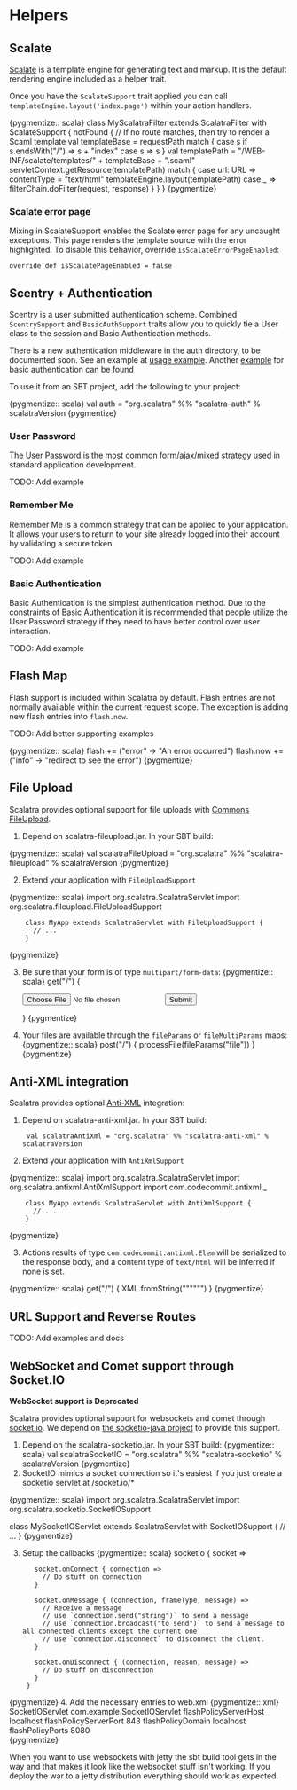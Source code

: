 Helpers
=======

Scalate
-------

[Scalate](http://scalate.fusesource.org/) is a template engine for 
generating text and markup. It is the default rendering engine included
as a helper trait.

Once you have the `ScalateSupport` trait applied you can call 
`templateEngine.layout('index.page')` within your action handlers.

{pygmentize:: scala}
	    class MyScalatraFilter extends ScalatraFilter with ScalateSupport {
		  notFound {
		    // If no route matches, then try to render a Scaml template
		    val templateBase = requestPath match {
		      case s if s.endsWith("/") => s + "index"
		      case s => s
		    }
		    val templatePath = "/WEB-INF/scalate/templates/" + templateBase + ".scaml"
		    servletContext.getResource(templatePath) match {
		      case url: URL => 
		        contentType = "text/html"
		        templateEngine.layout(templatePath)
		      case _ => 
		        filterChain.doFilter(request, response)
		    } 
		  }
	    }
{pygmentize}

### Scalate error page

Mixing in ScalateSupport enables the Scalate error page for any uncaught
exceptions.  This page renders the template source with the error highlighted.
To disable this behavior, override `isScalateErrorPageEnabled`:

    override def isScalatePageEnabled = false

Scentry + Authentication
------------------------

Scentry is a user submitted authentication scheme. Combined 
`ScentrySupport` and `BasicAuthSupport` traits allow you to quickly tie a
User class to the session and Basic Authentication methods.

There is a new authentication middleware in the auth directory, to be documented soon.  See an example at [usage example](http://gist.github.com/660701).
Another [example](https://gist.github.com/732347) for basic authentication can be found

To use it from an SBT project, add the following to your project:

{pygmentize:: scala}
    val auth = "org.scalatra" %% "scalatra-auth" % scalatraVersion
{pygmentize}

### User Password

The User Password is the most common form/ajax/mixed strategy used in 
standard application development. 

TODO: Add example

### Remember Me

Remember Me is a common strategy that can be applied to your application.
It allows your users to return to your site already logged into their 
account by validating a secure token.


TODO: Add example

### Basic Authentication

Basic Authentication is the simplest authentication method. Due to the 
constraints of Basic Authentication it is recommended that people utilize
the User Password strategy if they need to have better control over user
interaction.

TODO: Add example




Flash Map
---------

Flash support is included within Scalatra by default. Flash entries are not
normally available within the current request scope. The exception is adding
new flash entries into `flash.now`.


TODO: Add better supporting examples

{pygmentize:: scala}
	flash += ("error" -> "An error occurred")
	flash.now += ("info" -> "redirect to see the error")
{pygmentize}


File Upload
-----------

Scalatra provides optional support for file uploads with <a href="http://commons.apache.org/fileupload/">Commons FileUpload</a>.

1. Depend on scalatra-fileupload.jar.  In your SBT build:

{pygmentize:: scala}
        val scalatraFileUpload = "org.scalatra" %% "scalatra-fileupload" % scalatraVersion
{pygmentize}

2. Extend your application with `FileUploadSupport`

{pygmentize:: scala}
        import org.scalatra.ScalatraServlet
        import org.scalatra.fileupload.FileUploadSupport

        class MyApp extends ScalatraServlet with FileUploadSupport {
          // ...
        }
{pygmentize}

3. Be sure that your form is of type `multipart/form-data`:
{pygmentize:: scala}
        get("/") {
          <form method="post" enctype="multipart/form-data">
            <input type="file" name="foo" />
            <input type="submit" />
          </form>
        }
{pygmentize}

4. Your files are available through the `fileParams` or `fileMultiParams` maps:
{pygmentize:: scala}
        post("/") {
          processFile(fileParams("file"))
        }
{pygmentize}

Anti-XML integration
--------------------

Scalatra provides optional [Anti-XML](http://anti-xml.org/) integration:

1. Depend on scalatra-anti-xml.jar.  In your SBT build:

        val scalatraAntiXml = "org.scalatra" %% "scalatra-anti-xml" % scalatraVersion

2. Extend your application with `AntiXmlSupport`

{pygmentize:: scala}
        import org.scalatra.ScalatraServlet
        import org.scalatra.antixml.AntiXmlSupport
        import com.codecommit.antixml._

        class MyApp extends ScalatraServlet with AntiXmlSupport {
          // ...
        }
{pygmentize}

3. Actions results of type `com.codecommit.antixml.Elem` will be serialized
to the response body, and a content type of `text/html` will be inferred if
none is set.

{pygmentize:: scala}
        get("/") {
          XML.fromString("""<foo bar="baz"></foo>""")
        }
{pygmentize}

URL Support and Reverse Routes
------------------------------

TODO: Add examples and docs

WebSocket and Comet support through Socket.IO
---------------------------------------------

**WebSocket support is Deprecated**

Scalatra provides optional support for websockets and comet through [socket.io](http://socket.io). We depend on [the socketio-java project](http://code.google.com/p/socketio-java) to provide this support.

1. Depend on the scalatra-socketio.jar. In your SBT build:
{pygmentize:: scala}
        val scalatraSocketIO = "org.scalatra" %% "scalatra-socketio" % scalatraVersion
{pygmentize}
2. SocketIO mimics a socket connection so it's easiest if you just create a socketio servlet at /socket.io/*

{pygmentize:: scala}
import org.scalatra.ScalatraServlet
import org.scalatra.socketio.SocketIOSupport

class MySocketIOServlet extends ScalatraServlet with SocketIOSupport {
  // ...
}
{pygmentize}

3. Setup the callbacks
{pygmentize:: scala}
        socketio { socket =>

          socket.onConnect { connection =>
            // Do stuff on connection
          }

          socket.onMessage { (connection, frameType, message) =>
            // Receive a message
            // use `connection.send("string")` to send a message
            // use `connection.broadcast("to send")` to send a message to all connected clients except the current one
            // use `connection.disconnect` to disconnect the client.
          }

          socket.onDisconnect { (connection, reason, message) =>
            // Do stuff on disconnection
          }
        }
{pygmentize}
4. Add the necessary entries to web.xml
{pygmentize:: xml}
        <servlet>
          <servlet-name>SocketIOServlet</servlet-name>
          <servlet-class>com.example.SocketIOServlet</servlet-class>
          <init-param>
            <param-name>flashPolicyServerHost</param-name>
            <param-value>localhost</param-value>
          </init-param>
          <init-param>
            <param-name>flashPolicyServerPort</param-name>
            <param-value>843</param-value>
          </init-param>
          <init-param>
            <param-name>flashPolicyDomain</param-name>
            <param-value>localhost</param-value>
          </init-param>
          <init-param>
            <param-name>flashPolicyPorts</param-name>
            <param-value>8080</param-value>
          </init-param>
        </servlet>  
{pygmentize}
              
When you want to use websockets with jetty the sbt build tool gets in the way and that makes it look like the websocket stuff isn't working. If you deploy the war to a jetty distribution everything should work as expected.
